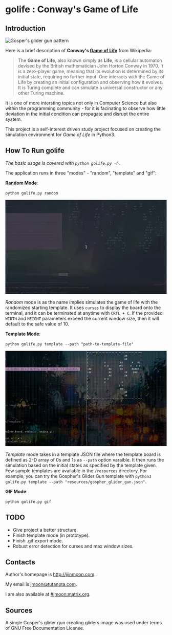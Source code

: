 golife : Conway's Game of Life
==============================

Introduction
------------

![Gosper's glider gun pattern](https://upload.wikimedia.org/wikipedia/commons/e/e5/Gospers_glider_gun.gif)

Here is a brief description of **Conway's [Game of Life][]** from Wikipedia:


> The **Game of Life**, also known simply as **Life**, is a cellular automaton devised
> by the British mathematician John Horton Conway in 1970. It is a zero-player
> game, meaning that its evolution is determined by its initial state,
> requiring no further input. One interacts with the Game of Life by creating
> an initial configuration and observing how it evolves. It is Turing complete
> and can simulate a universal constructor or any other Turing machine.


It is one of more intersting topics not only in Computer Science but also
within the programming community - for it is facinating to observe how little
deviation in the initial condition can propagate and disrupt the entire system.

This project is a self-interest driven study project focused on creating the
simulation environment for _Game of Life_ in Python3.

How To Run golife
-----------------

_The basic usage is covered with `python golife.py -h`_.

The application runs in three "modes" - "random", "template" and "gif":

**Random Mode**:

`python golife.py random`

![example-of-running-in-random-mode](./resources/running_in_random.gif)

_Random_ mode is as the name implies simulates the game of life with the
randomized starting template. It uses `curses` to display the board onto the
terminal, and it can be terminated at anytime with `CRTL + C`. If the provided
`WIDTH` and `HEIGHT` parameters exceed the current window size, then it will
default to the safe value of 10.

**Template Mode**:

`python golife.py template --path "path-to-template-file"`

![example-of-running-in-template-mode](./resources/template_mode.gif)

_Template_ mode takes in a template JSON file where the template board is
defined as 2-D array of 0s and 1s as `--path` option varaible. It then runs the
simulation based on the initial states as specified by the template given. Few
sample templates are available in the `/resources` directory. For example, you
can try the Gospher's Glider Gun template with `python3 golife.py template
--path "resources/gospher_glider_gun.json"`.

**GIF Mode**:

`python golife.py gif`

<TODO>

TODO
----

- Give project a better structure.
- Finish template mode (in prototype).
- Finish .gif export mode.
- Robust error detection for curses and max window sizes.


Contacts
--------

Author's homepage is <http://jiinmoon.com>.

My email is [jmoon@tutanota.com](mailto::jmoon@jiinmoon.com).

I am also available at
[#jmoon:matrix.org](https://matrix.to/#/!oXEFoxrdcJbExYsHWu:matrix.org?via=matrix.org).

Sources
-------

A single Gosper's glider gun creating gliders image was used under terms of GNU
Free Documentation License.

[Game of Life]: https://en.wikipedia.org/wiki/Conway%27s_Game_of_Life "Wikipedia: Game of Life"
